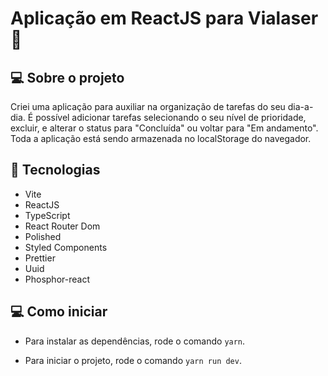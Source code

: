 # Aplicação em ReactJS para Vialaser 💚

## 💻 Sobre o projeto

Criei uma aplicação para auxiliar na organização de tarefas do seu dia-a-dia. É possível adicionar tarefas selecionando o seu nível de prioridade, excluir, e alterar o status para "Concluída" ou voltar para "Em andamento". Toda a aplicação está sendo armazenada no localStorage do navegador.

## 🚀 Tecnologias

- Vite
- ReactJS
- TypeScript
- React Router Dom
- Polished
- Styled Components
- Prettier
- Uuid
- Phosphor-react

## 💻 Como iniciar

- Para instalar as dependências, rode o comando `yarn`.

- Para iniciar o projeto, rode o comando `yarn run dev`.
